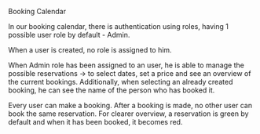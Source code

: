 Booking Calendar

In our booking calendar, there is authentication using roles, having 1 possible user role by default - Admin. 

When a user is created, no role is assigned to him. 

When Admin role has been assigned to an user, he is able to manage the possible reservations -> to select dates, set a price and see an overview of the current bookings. Additionally, when selecting an already created booking, he can see the name of the person who has booked it.

Every user can make a booking. After a booking is made, no other user can book the same reservation. For clearer overview, a reservation is green by default and when it has been booked, it becomes red.
